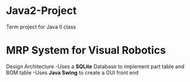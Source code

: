# Java2-Project
Term project for Java II class

# MRP System for Visual Robotics
Design Architecture -Uses a **SQLite** Database to implement part table and BOM table -Uses **Java Swing** to create a GUI front end